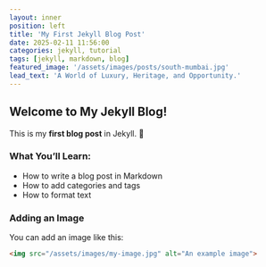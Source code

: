```yaml
---
layout: inner
position: left
title: 'My First Jekyll Blog Post'
date: 2025-02-11 11:56:00
categories: jekyll, tutorial
tags: [jekyll, markdown, blog]
featured_image: '/assets/images/posts/south-mumbai.jpg'
lead_text: 'A World of Luxury, Heritage, and Opportunity.'
---
```


## Welcome to My Jekyll Blog!

This is my **first blog post** in Jekyll. 🚀

### What You’ll Learn:
- How to write a blog post in Markdown
- How to add categories and tags
- How to format text

### Adding an Image
You can add an image like this:
```html
<img src="/assets/images/my-image.jpg" alt="An example image">
